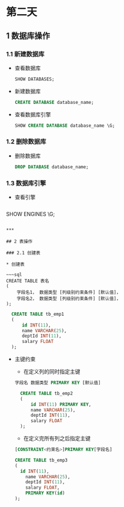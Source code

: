 # 第二天

## 1 数据库操作

### 1.1 新建数据库

* 查看数据库

  ~~~sql
  SHOW DATABASES; 
  ~~~

* 新建数据库

  ~~~sql
  CREATE DATABASE database_name;
  ~~~
* 查看数据库引擎
  ~~~sql
  SHOW CREATE DATABASE database_name \G;
  ~~~
### 1.2 删除数据库
* 删除数据库

  ~~~SQL
  DROP DATABASE database_name;
  ~~~

### 1.3 数据库引擎

* 查看引擎

  ~~~sql
SHOW ENGINES \G;
  ~~~

***

## 2 表操作

### 2.1 创建表

* 创建表

~~~sql
  CREATE TABLE 表名
  (
      字段名1， 数据类型 [列级别约束条件] [默认值]，
      字段名2， 数据类型 [列级别约束条件] [默认值]，
  );
~~~

~~~sql
  CREATE TABLE tb_emp1
  (
      id INT(11),
      name VARCHAR(25),
      deptId INT(11),
      salary FLOAT
  );
~~~

* 主键约束

  * 在定义列的同时指定主键

  ~~~sql
  字段名 数据类型 PRIMARY KEY [默认值]
  ~~~

  ~~~sql
    CREATE TABLE tb_emp2
    (
        id INT(11) PRIMARY KEY,
        name VARCHAR(25),
        deptId INT(11),
        salary FLOAT
    );
  ~~~

  * 在定义完所有列之后指定主键

  ~~~sql
  [CONSTRAINT<约束名>]PRIMARY KEY[字段名]
  ~~~

  ~~~sql
  CREATE TABLE tb_emp3
  (
    id INT(11),
      name VARCHAR(25),
      deptId INT(11),
      salary FLOAT,
      PRIMARY KEY(id)
  );
  ~~~
  
  